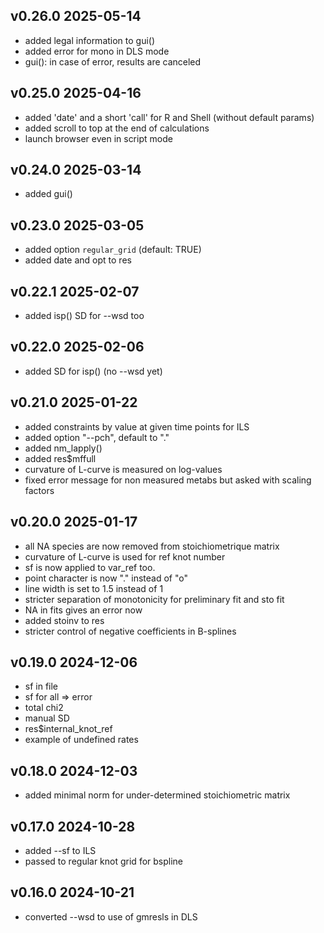## v0.26.0 2025-05-14
- added legal information to gui()
- added error for mono in DLS mode
- gui(): in case of error, results are canceled

## v0.25.0 2025-04-16
- added 'date' and a short 'call' for R and Shell (without default params)
- added scroll to top at the end of calculations
- launch browser even in script mode

## v0.24.0 2025-03-14
- added gui()

## v0.23.0 2025-03-05
- added option `regular_grid` (default: TRUE)
- added date and opt to res

## v0.22.1 2025-02-07
- added isp() SD for --wsd too

## v0.22.0 2025-02-06
- added SD for isp() (no --wsd yet)

## v0.21.0 2025-01-22
- added constraints by value at given time points for ILS
- added option "--pch", default to "."
- added nm_lapply()
- added res$mffull
- curvature of L-curve is measured on log-values
- fixed error message for non measured metabs but asked with scaling factors

## v0.20.0 2025-01-17
- all NA species are now removed from stoichiometrique matrix
- curvature of L-curve is used for ref knot number
- sf is now applied to var_ref too.
- point character is now "." instead of "o"
- line width is set to 1.5 instead of 1
- stricter separation of monotonicity for preliminary fit and sto fit
- NA in fits gives an error now
- added stoinv to res
- stricter control of negative coefficients in B-splines

## v0.19.0 2024-12-06
- sf in file
- sf for all => error
- total chi2
- manual SD
- res$internal_knot_ref
- example of undefined rates

## v0.18.0 2024-12-03
- added minimal norm for under-determined stoichiometric matrix

## v0.17.0 2024-10-28
- added --sf to ILS
- passed to regular knot grid for bspline

## v0.16.0 2024-10-21
- converted --wsd to use of gmresls in DLS

